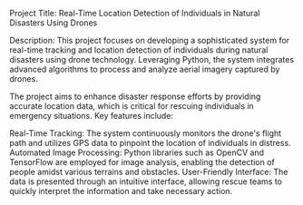 Project Title: Real-Time Location Detection of Individuals in Natural Disasters Using Drones

Description: This project focuses on developing a sophisticated system for real-time tracking and location detection of individuals during natural disasters using drone technology. Leveraging Python, the system integrates advanced algorithms to process and analyze aerial imagery captured by drones.

The project aims to enhance disaster response efforts by providing accurate location data, which is critical for rescuing individuals in emergency situations. Key features include:

Real-Time Tracking: The system continuously monitors the drone's flight path and utilizes GPS data to pinpoint the location of individuals in distress.
Automated Image Processing: Python libraries such as OpenCV and TensorFlow are employed for image analysis, enabling the detection of people amidst various terrains and obstacles.
User-Friendly Interface: The data is presented through an intuitive interface, allowing rescue teams to quickly interpret the information and take necessary action.
